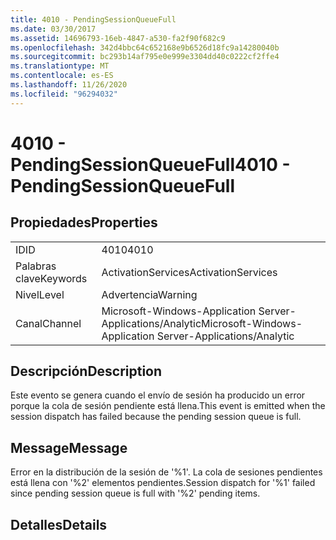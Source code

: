 ```yaml
---
title: 4010 - PendingSessionQueueFull
ms.date: 03/30/2017
ms.assetid: 14696793-16eb-4847-a530-fa2f90f682c9
ms.openlocfilehash: 342d4bbc64c652168e9b6526d18fc9a14280040b
ms.sourcegitcommit: bc293b14af795e0e999e3304dd40c0222cf2ffe4
ms.translationtype: MT
ms.contentlocale: es-ES
ms.lasthandoff: 11/26/2020
ms.locfileid: "96294032"
---
```

# <a name="4010---pendingsessionqueuefull"></a><span data-ttu-id="15d06-102">4010 - PendingSessionQueueFull</span><span class="sxs-lookup"><span data-stu-id="15d06-102">4010 - PendingSessionQueueFull</span></span>

## <a name="properties"></a><span data-ttu-id="15d06-103">Propiedades</span><span class="sxs-lookup"><span data-stu-id="15d06-103">Properties</span></span>  
  
|||  
|-|-|  
|<span data-ttu-id="15d06-104">ID</span><span class="sxs-lookup"><span data-stu-id="15d06-104">ID</span></span>|<span data-ttu-id="15d06-105">4010</span><span class="sxs-lookup"><span data-stu-id="15d06-105">4010</span></span>|  
|<span data-ttu-id="15d06-106">Palabras clave</span><span class="sxs-lookup"><span data-stu-id="15d06-106">Keywords</span></span>|<span data-ttu-id="15d06-107">ActivationServices</span><span class="sxs-lookup"><span data-stu-id="15d06-107">ActivationServices</span></span>|  
|<span data-ttu-id="15d06-108">Nivel</span><span class="sxs-lookup"><span data-stu-id="15d06-108">Level</span></span>|<span data-ttu-id="15d06-109">Advertencia</span><span class="sxs-lookup"><span data-stu-id="15d06-109">Warning</span></span>|  
|<span data-ttu-id="15d06-110">Canal</span><span class="sxs-lookup"><span data-stu-id="15d06-110">Channel</span></span>|<span data-ttu-id="15d06-111">Microsoft-Windows-Application Server-Applications/Analytic</span><span class="sxs-lookup"><span data-stu-id="15d06-111">Microsoft-Windows-Application Server-Applications/Analytic</span></span>|  
  
## <a name="description"></a><span data-ttu-id="15d06-112">Descripción</span><span class="sxs-lookup"><span data-stu-id="15d06-112">Description</span></span>  

 <span data-ttu-id="15d06-113">Este evento se genera cuando el envío de sesión ha producido un error porque la cola de sesión pendiente está llena.</span><span class="sxs-lookup"><span data-stu-id="15d06-113">This event is emitted when the session dispatch has failed because the pending session queue is full.</span></span>  
  
## <a name="message"></a><span data-ttu-id="15d06-114">Message</span><span class="sxs-lookup"><span data-stu-id="15d06-114">Message</span></span>  

 <span data-ttu-id="15d06-115">Error en la distribución de la sesión de '%1'. La cola de sesiones pendientes está llena con '%2' elementos pendientes.</span><span class="sxs-lookup"><span data-stu-id="15d06-115">Session dispatch for '%1' failed since pending session queue is full with '%2' pending items.</span></span>  
  
## <a name="details"></a><span data-ttu-id="15d06-116">Detalles</span><span class="sxs-lookup"><span data-stu-id="15d06-116">Details</span></span>
